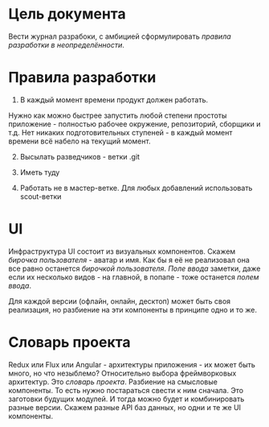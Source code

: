 # Цель документа

Вести журнал разрабоки, с амбицией сформулировать *правила разработки в неопределённости*.


# Правила разработки

1. В каждый момент времени продукт должен работать.

Нужно как можно быстрее запустить любой степени простоты приложение - полностью рабочее окружение, репозиторий, сборщики и т.д. Нет никаких подготовительных ступеней - в каждый момент времени всё набело на текущий момент.

2. Высылать разведчиков - ветки .git

3. Иметь туду

4. Работать не в мастер-ветке. Для любых добавлений использовать scout-ветки


# UI

Инфраструктура UI состоит из визуальных компонентов. Скажем *бирочка пользователя* - аватар и имя. Как бы я её не реализовал она все равно останется *бирочкой пользователя*. *Поле ввода* заметки, даже если их несколько видов - на главной, в попапе - тоже останется *полем ввода*.

Для каждой версии (офлайн, онлайн, десктоп) может быть своя реализация, но разбиение на эти компоненты в принципе одно и то же.


# Словарь проекта

Redux или Flux или Angular - архитектуры приложения - их может быть много, но что незыблемо? Относительно выбора фреймворковых архитектур. Это *словарь проекта*. Разбиение на смысловые компоненты. То есть нужно постараться свести к ним сначала. Это заготовки будущих модулей. И тогда можно будет и комбинировать разные версии. Скажем разные API баз данных, но одни и те же UI компоненты.
